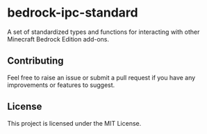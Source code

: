 # bedrock-ipc-standard

A set of standardized types and functions for interacting with other Minecraft Bedrock Edition add-ons.

## Contributing

Feel free to raise an issue or submit a pull request if you have any improvements or features to suggest.

## License

This project is licensed under the MIT License.